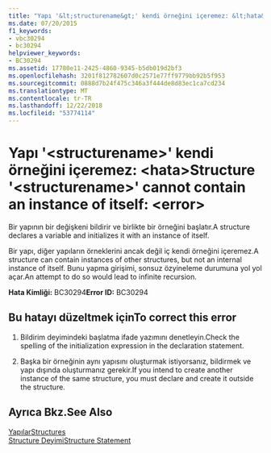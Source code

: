 ```yaml
---
title: "Yapı '&lt;structurename&gt;' kendi örneğini içeremez: &lt;hata&gt;"
ms.date: 07/20/2015
f1_keywords:
- vbc30294
- bc30294
helpviewer_keywords:
- BC30294
ms.assetid: 17780e11-2425-4860-9345-b5db019d2bf3
ms.openlocfilehash: 3201f812782607d0c2571e77ff9779bb92b5f953
ms.sourcegitcommit: 0888d7b24f475c346a3f444de8d83ec1ca7cd234
ms.translationtype: MT
ms.contentlocale: tr-TR
ms.lasthandoff: 12/22/2018
ms.locfileid: "53774114"
---
```

# <a name="structure-ltstructurenamegt-cannot-contain-an-instance-of-itself-lterrorgt"></a><span data-ttu-id="514f9-102">Yapı '&lt;structurename&gt;' kendi örneğini içeremez: &lt;hata&gt;</span><span class="sxs-lookup"><span data-stu-id="514f9-102">Structure '&lt;structurename&gt;' cannot contain an instance of itself: &lt;error&gt;</span></span>
<span data-ttu-id="514f9-103">Bir yapının bir değişkeni bildirir ve birlikte bir örneğini başlatır.</span><span class="sxs-lookup"><span data-stu-id="514f9-103">A structure declares a variable and initializes it with an instance of itself.</span></span>  
  
 <span data-ttu-id="514f9-104">Bir yapı, diğer yapıların örneklerini ancak değil iç kendi örneğini içeremez.</span><span class="sxs-lookup"><span data-stu-id="514f9-104">A structure can contain instances of other structures, but not an internal instance of itself.</span></span> <span data-ttu-id="514f9-105">Bunu yapma girişimi, sonsuz özyineleme durumuna yol yol açar.</span><span class="sxs-lookup"><span data-stu-id="514f9-105">An attempt to do so would lead to infinite recursion.</span></span>  
  
 <span data-ttu-id="514f9-106">**Hata Kimliği:** BC30294</span><span class="sxs-lookup"><span data-stu-id="514f9-106">**Error ID:** BC30294</span></span>  
  
## <a name="to-correct-this-error"></a><span data-ttu-id="514f9-107">Bu hatayı düzeltmek için</span><span class="sxs-lookup"><span data-stu-id="514f9-107">To correct this error</span></span>  
  
1.  <span data-ttu-id="514f9-108">Bildirim deyimindeki başlatma ifade yazımını denetleyin.</span><span class="sxs-lookup"><span data-stu-id="514f9-108">Check the spelling of the initialization expression in the declaration statement.</span></span>  
  
2.  <span data-ttu-id="514f9-109">Başka bir örneğinin aynı yapısını oluşturmak istiyorsanız, bildirmek ve yapı dışında oluşturmanız gerekir.</span><span class="sxs-lookup"><span data-stu-id="514f9-109">If you intend to create another instance of the same structure, you must declare and create it outside the structure.</span></span>  
  
## <a name="see-also"></a><span data-ttu-id="514f9-110">Ayrıca Bkz.</span><span class="sxs-lookup"><span data-stu-id="514f9-110">See Also</span></span>  
 [<span data-ttu-id="514f9-111">Yapılar</span><span class="sxs-lookup"><span data-stu-id="514f9-111">Structures</span></span>](../../visual-basic/programming-guide/language-features/data-types/structures.md)  
 [<span data-ttu-id="514f9-112">Structure Deyimi</span><span class="sxs-lookup"><span data-stu-id="514f9-112">Structure Statement</span></span>](../../visual-basic/language-reference/statements/structure-statement.md)

